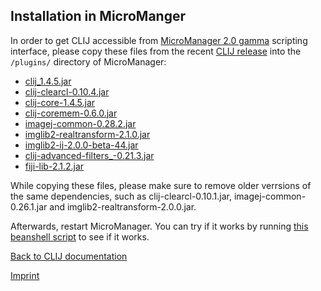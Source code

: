 ## Installation in MicroManger

In order to get CLIJ accessible from [MicroManager 2.0 gamma](https://valelab4.ucsf.edu/~MM/nightlyBuilds/2.0.0-gamma/Windows/) scripting interface, please copy these files from the recent [CLIJ release](https://github.com/clij/clij/releases) into the `/plugins/` directory of MicroManager:
* [clij_1.4.5.jar](https://github.com/clij/clij/releases/download/1.4.5/clij_-1.4.5.jar)
* [clij-clearcl-0.10.4.jar](https://github.com/clij/clij/releases/download/1.4.5/clij-clearcl-0.10.4.jar)
* [clij-core-1.4.5.jar](https://github.com/clij/clij/releases/download/1.4.5/clij-core-1.4.5.jar)
* [clij-coremem-0.6.0.jar](https://github.com/clij/clij/releases/download/1.4.5/clij-coremem-0.6.0.jar)
* [imagej-common-0.28.2.jar](https://sites.imagej.net/Java-8/jars/imagej-common-0.28.2.jar-20190516211613)
* [imglib2-realtransform-2.1.0.jar](https://sites.imagej.net/Java-8/jars/imglib2-realtransform-2.1.0.jar-20181204141527)
* [imglib2-ij-2.0.0-beta-44.jar](https://sites.imagej.net/Java-8/jars/imglib2-ij-2.0.0-beta-44.jar-20181204141527)
* [clij-advanced-filters_-0.21.3.jar](https://github.com/clij/clij-advanced-filters/releases/download/0.21.3/clij-advanced-filters_-0.21.3.jar)
* [fiji-lib-2.1.2.jar](https://sites.imagej.net/Java-8/jars/fiji-lib-2.1.2.jar-20170530201750)

While copying these files, please make sure to remove older verrsions of the same dependencies, such as clij-clearcl-0.10.1.jar, imagej-common-0.26.1.jar and imglib2-realtransform-2.0.0.jar.

Afterwards, restart MicroManager. You can try if it works by running [this beanshell script](https://github.com/clij/clij-docs/blob/master/src/main/beanshell/clij_micromanager.bsh) to see if it works.

[Back to CLIJ documentation](https://clij.github.io/)

[Imprint](https://clij.github.io/imprint)
